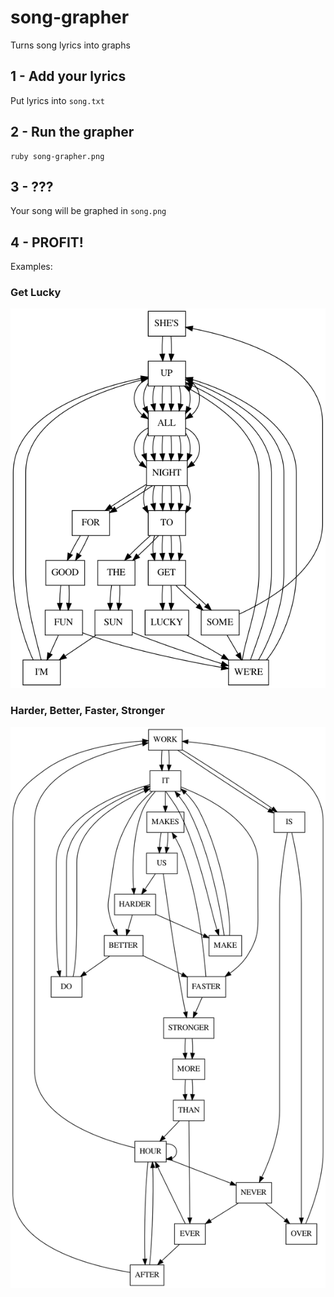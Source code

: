 # song-grapher

Turns song lyrics into graphs

## 1 - Add your lyrics

Put lyrics into `song.txt`

## 2 - Run the grapher

    ruby song-grapher.png

## 3 - ???

Your song will be graphed in `song.png`

## 4 - PROFIT!

Examples:

### Get Lucky

![Get Lucky](get-lucky.png)

### Harder, Better, Faster, Stronger

![Harder, Better, Faster, Stronger](harder-better-faster-stronger.png)
